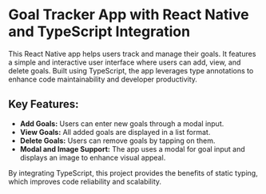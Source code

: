 # Goal Tracker App with React Native and TypeScript Integration

This React Native app helps users track and manage their goals. It features a simple and interactive user interface where users can add, view, and delete goals. Built using TypeScript, the app leverages type annotations to enhance code maintainability and developer productivity.

## Key Features:
- **Add Goals:** Users can enter new goals through a modal input.
- **View Goals:** All added goals are displayed in a list format.
- **Delete Goals:** Users can remove goals by tapping on them.
- **Modal and Image Support:** The app uses a modal for goal input and displays an image to enhance visual appeal.

By integrating TypeScript, this project provides the benefits of static typing, which improves code reliability and scalability.
